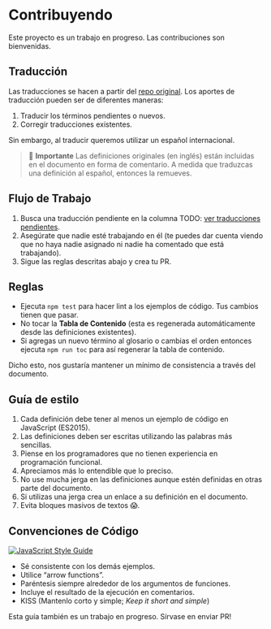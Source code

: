 # Contribuyendo

Este proyecto es un trabajo en progreso. Las contribuciones son bienvenidas.

## Traducción

Las traducciones se hacen a partir del [repo original](https://github.com/hemanth/functional-programming-jargon). Los aportes de traducción pueden ser de diferentes maneras:

 1. Traducir los términos pendientes o nuevos.
 2. Corregir traducciones existentes.

Sin embargo, al traducir queremos utilizar un español internacional.

 > 💁 **Importante** Las definiciones originales (en inglés) están incluidas en el documento en forma de comentario. A medida que traduzcas una definición al español, entonces la remueves.

## Flujo de Trabajo

 1. Busca una traducción pendiente en la columna TODO: [ver traducciones pendientes](https://github.com/rmariuzzo/jerga-programacion-funcional/projects/3).
 2. Asegúrate que nadie esté trabajando en él (te puedes dar cuenta viendo que no haya nadie asignado ni nadie ha comentado que está trabajando).
 3. Sigue las reglas descritas abajo y crea tu PR.

## Reglas

 * Ejecuta `npm test` para hacer lint a los ejemplos de código. Tus cambios tienen que pasar.
 * No tocar la **Tabla de Contenido** (esta es regenerada automáticamente desde las definiciones existentes).
 * Si agregas un nuevo término al glosario o cambias el orden entonces ejecuta `npm run toc` para así regenerar la tabla de contenido.

Dicho esto, nos gustaría mantener un mínimo de consistencia a través del documento.

## Guía de estilo

 1. Cada definición debe tener al menos un ejemplo de código en JavaScript (ES2015).
 2. Las definiciones deben ser escritas utilizando las palabras más sencillas.
 3. Piense en los programadores que no tienen experiencia en programación funcional.
 4. Apreciamos más lo entendible que lo preciso.
 5. No use mucha jerga en las definiciones aunque estén definidas en otras parte del documento.
 6. Si utilizas una jerga crea un enlace a su definición en el documento.
 7. Evita bloques masivos de textos 😱.

## Convenciones de Código

[![JavaScript Style Guide](https://cdn.rawgit.com/feross/standard/master/badge.svg)](https://github.com/feross/standard)

 * Sé consistente con los demás ejemplos.
 * Utilice “arrow functions”.
 * Paréntesis siempre alrededor de los argumentos de funciones.
 * Incluye el resultado de la ejecución en comentarios.
 * KISS (Mantenlo corto y simple; _Keep it short and simple_)

Esta guía también es un trabajo en progreso. Sírvase en enviar PR!
